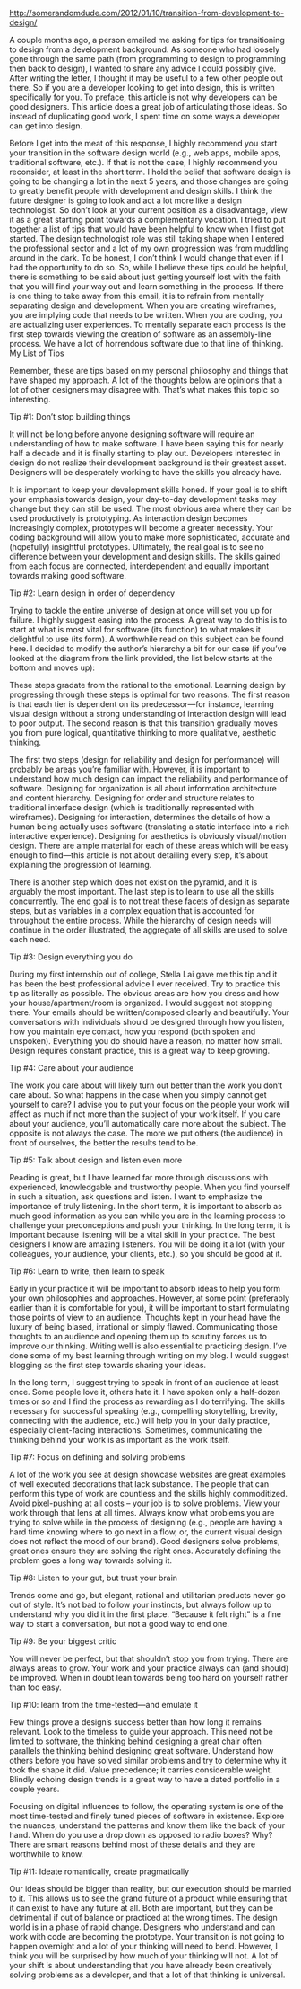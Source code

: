 http://somerandomdude.com/2012/01/10/transition-from-development-to-design/

A couple months ago, a person emailed me asking for tips for transitioning to design from a development background. As someone who had loosely gone through the same path (from programming to design to programming then back to design), I wanted to share any advice I could possibly give. After writing the letter, I thought it may be useful to a few other people out there. So if you are a developer looking to get into design, this is written specifically for you. To preface, this article is not why developers can be good designers. This article does a great job of articulating those ideas. So instead of duplicating good work, I spent time on some ways a developer can get into design.

Before I get into the meat of this response, I highly recommend you start your transition in the software design world (e.g., web apps, mobile apps, traditional software, etc.). If that is not the case, I highly recommend you reconsider, at least in the short term. I hold the belief that software design is going to be changing a lot in the next 5 years, and those changes are going to greatly benefit people with development and design skills. I think the future designer is going to look and act a lot more like a design technologist. So don’t look at your current position as a disadvantage, view it as a great starting point towards a complementary vocation. 
I tried to put together a list of tips that would have been helpful to know when I first got started. The design technologist role was still taking shape when I entered the professional sector and a lot of my own progression was from muddling around in the dark. To be honest, I don’t think I would change that even if I had the opportunity to do so. So, while I believe these tips could be helpful, there is something to be said about just getting yourself lost with the faith that you will find your way out and learn something in the process. If there is one thing to take away from this email, it is to refrain from mentally separating design and development. When you are creating wireframes, you are implying code that needs to be written. When you are coding, you are actualizing user experiences. To mentally separate each process is the first step towards viewing the creation of software as an assembly-line process. We have a lot of horrendous software due to that line of thinking. 
My List of Tips

Remember, these are tips based on my personal philosophy and things that have shaped my approach. A lot of the thoughts below are opinions that a lot of other designers may disagree with. That’s what makes this topic so interesting.

Tip #1: Don’t stop building things

It will not be long before anyone designing software will require an understanding of how to make software. I have been saying this for nearly half a decade and it is finally starting to play out. Developers interested in design do not realize their development background is their greatest asset. Designers will be desperately working to have the skills you already have. 

It is important to keep your development skills honed. If your goal is to shift your emphasis towards design, your day-to-day development tasks may change but they can still be used. The most obvious area where they can be used productively is prototyping. As interaction design becomes increasingly complex, prototypes will become a greater necessity. Your coding background will allow you to make more sophisticated, accurate and (hopefully) insightful prototypes. Ultimately, the real goal is to see no difference between your development and design skills. The skills gained from each focus are connected, interdependent and equally important towards making good software.

Tip #2: Learn design in order of dependency

Trying to tackle the entire universe of design at once will set you up for failure. I highly suggest easing into the process. A great way to do this is to start at what is most vital for software (its function) to what makes it delightful to use (its form). A worthwhile read on this subject can be found here. I decided to modify the author’s hierarchy a bit for our case (if you’ve looked at the diagram from the link provided, the list below starts at the bottom and moves up):



These steps gradate from the rational to the emotional. Learning design by progressing through these steps is optimal for two reasons. The first reason is that each tier is dependent on its predecessor—for instance, learning visual design without a strong understanding of interaction design will lead to poor output. The second reason is that this transition gradually moves you from pure logical, quantitative thinking to more qualitative, aesthetic thinking.

The first two steps (design for reliability and design for performance) will probably be areas you’re familiar with. However, it is important to understand how much design can impact the reliability and performance of software. Designing for organization is all about information architecture and content hierarchy. Designing for order and structure relates to traditional interface design (which is traditionally represented with wireframes). Designing for interaction, determines the details of how a human being actually uses software (translating a static interface into a rich interactive experience). Designing for aesthetics is obviously visual/motion design. There are ample material for each of these areas which will be easy enough to find—this article is not about detailing every step, it’s about explaining the progression of learning.

There is another step which does not exist on the pyramid, and it is arguably the most important. The last step is to learn to use all the skills concurrently. The end goal is to not treat these facets of design as separate steps, but as variables in a complex equation that is accounted for throughout the entire process. While the hierarchy of design needs will continue in the order illustrated, the aggregate of all skills are used to solve each need.

Tip #3: Design everything you do

During my first internship out of college, Stella Lai gave me this tip and it has been the best professional advice I ever received. Try to practice this tip as literally as possible. The obvious areas are how you dress and how your house/apartment/room is organized. I would suggest not stopping there. Your emails should be written/composed clearly and beautifully. Your conversations with individuals should be designed through how you listen, how you maintain eye contact, how you respond (both spoken and unspoken). Everything you do should have a reason, no matter how small. Design requires constant practice, this is a great way to keep growing. 

Tip #4: Care about your audience

The work you care about will likely turn out better than the work you don’t care about. So what happens in the case when you simply cannot get yourself to care? I advise you to put your focus on the people your work will affect as much if not more than the subject of your work itself. If you care about your audience, you’ll automatically care more about the subject. The opposite is not always the case. The more we put others (the audience) in front of ourselves, the better the results tend to be.

Tip #5: Talk about design and listen even more

Reading is great, but I have learned far more through discussions with experienced, knowledgable and trustworthy people. When you find yourself in such a situation, ask questions and listen. I want to emphasize the importance of truly listening. In the short term, it is important to absorb as much good information as you can while you are in the learning process to challenge your preconceptions and push your thinking. In the long term, it is important because listening will be a vital skill in your practice. The best designers I know are amazing listeners. You will be doing it a lot (with your colleagues, your audience, your clients, etc.), so you should be good at it.

Tip #6: Learn to write, then learn to speak

Early in your practice it will be important to absorb ideas to help you form your own philosophies and approaches. However, at some point (preferably earlier than it is comfortable for you), it will be important to start formulating those points of view to an audience. Thoughts kept in your head have the luxury of being biased, irrational or simply flawed. Communicating those thoughts to an audience and opening them up to scrutiny forces us to improve our thinking. Writing well is also essential to practicing design. I’ve done some of my best learning through writing on my blog. I would suggest blogging as the first step towards sharing your ideas. 

In the long term, I suggest trying to speak in front of an audience at least once. Some people love it, others hate it. I have spoken only a half-dozen times or so and I find the process as rewarding as I do terrifying. The skills necessary for successful speaking (e.g., compelling storytelling, brevity, connecting with the audience, etc.) will help you in your daily practice, especially client-facing interactions. Sometimes, communicating the thinking behind your work is as important as the work itself.

Tip #7: Focus on defining and solving problems

A lot of the work you see at design showcase websites are great examples of well executed decorations that lack substance. The people that can perform this type of work are countless and the skills highly commoditized. Avoid pixel-pushing at all costs – your job is to solve problems. View your work through that lens at all times. Always know what problems you are trying to solve while in the process of designing (e.g., people are having a hard time knowing where to go next in a flow, or, the current visual design does not reflect the mood of our brand). Good designers solve problems, great ones ensure they are solving the right ones. Accurately defining the problem goes a long way towards solving it.

Tip #8: Listen to your gut, but trust your brain

Trends come and go, but elegant, rational and utilitarian products never go out of style. It’s not bad to follow your instincts, but always follow up to understand why you did it in the first place. “Because it felt right” is a fine way to start a conversation, but not a good way to end one.

Tip #9: Be your biggest critic

You will never be perfect, but that shouldn’t stop you from trying. There are always areas to grow. Your work and your practice always can (and  should) be improved. When in doubt lean towards being too hard on yourself rather than too easy.

Tip #10: learn from the time-tested—and emulate it

Few things prove a design’s success better than how long it remains relevant. Look to the timeless to guide your approach. This need not be limited to software, the thinking behind designing a great chair often parallels the thinking behind designing great software. Understand how others before you have solved similar problems and try to determine why it took the shape it did. Value precedence; it carries considerable weight. Blindly echoing design trends is a great way to have a dated portfolio in a couple years.

Focusing on digital influences to follow, the operating system is one of the most time-tested and finely tuned pieces of software in existence. Explore the nuances, understand the patterns and know them like the back of your hand. When do you use a drop down as opposed to radio boxes? Why? There are smart reasons behind most of these details and they are worthwhile to know.

Tip #11: Ideate romantically, create pragmatically

Our ideas should be bigger than reality, but our execution should be married to it. This allows us to see the grand future of a product while ensuring that it can exist to have any future at all. Both are important, but they can be detrimental if out of balance or practiced at the wrong times.
The design world is in a phase of rapid change. Designers who understand and can work with code are becoming the prototype. Your transition is not going to happen overnight and a lot of your thinking will need to bend. However, I think you will be surprised by how much of your thinking will not. A lot of your shift is about understanding that you have already been creatively solving problems as a developer, and that a lot of that thinking is universal.